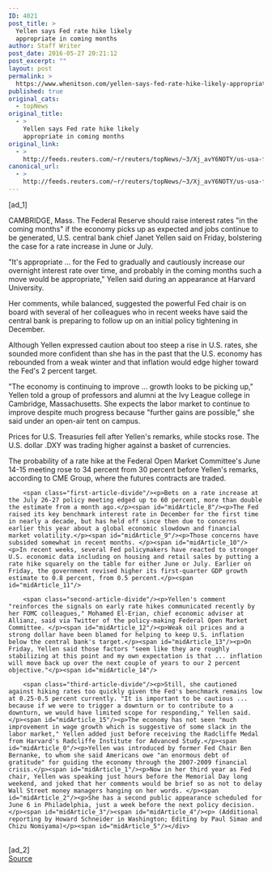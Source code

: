 ```yaml
---
ID: 4021
post_title: >
  Yellen says Fed rate hike likely
  appropriate in coming months
author: Staff Writer
post_date: 2016-05-27 20:21:12
post_excerpt: ""
layout: post
permalink: >
  https://www.whenitson.com/yellen-says-fed-rate-hike-likely-appropriate-in-coming-months/
published: true
original_cats:
  - topNews
original_title:
  - >
    Yellen says Fed rate hike likely
    appropriate in coming months
original_link:
  - >
    http://feeds.reuters.com/~r/reuters/topNews/~3/Xj_avY6NOTY/us-usa-fed-yellen-idUSKCN0YI1TX
canonical_url:
  - >
    http://feeds.reuters.com/~r/reuters/topNews/~3/Xj_avY6NOTY/us-usa-fed-yellen-idUSKCN0YI1TX
---
```

 [ad_1]
<br><div id="articleText">
<span id="midArticle_start"/>

<span id="midArticle_0"/><span class="focusParagraph" readability="7"><p><span class="articleLocation">CAMBRIDGE, Mass.</span> The Federal Reserve should raise interest rates "in the coming months" if the economy picks up as expected and jobs continue to be generated, U.S. central bank chief Janet Yellen said on Friday, bolstering the case for a rate increase in June or July.</p></span><span id="midArticle_1"/><p>"It's appropriate ... for the Fed to gradually and cautiously increase our overnight interest rate over time, and probably in the coming months such a move would be appropriate," Yellen said during an appearance at Harvard University.</p><span id="midArticle_2"/><p>Her comments, while balanced, suggested the powerful Fed chair is on board with several of her colleagues who in recent weeks have said the central bank is preparing to follow up on an initial policy tightening in December. </p><span id="midArticle_3"/><p>Although Yellen expressed caution about too steep a rise in U.S. rates, she sounded more confident than she has in the past that the U.S. economy has rebounded from a weak winter and that inflation would edge higher toward the Fed's 2 percent target. </p><span id="midArticle_4"/><p>"The economy is continuing to improve ... growth looks to be picking up," Yellen told a group of professors and alumni at the Ivy League college in Cambridge, Massachusetts. She expects the labor market to continue to improve despite much progress because "further gains are possible," she said under an open-air tent on campus. </p><span id="midArticle_5"/><p>Prices for U.S. Treasuries fell after Yellen's remarks, while stocks rose. The U.S. dollar .DXY was trading higher against a basket of currencies.</p><span id="midArticle_6"/><p>The probability of a rate hike at the Federal Open Market Committee's June 14-15 meeting rose to 34 percent from 30 percent before Yellen's remarks, according to CME Group, where the futures contracts are traded.</p><span id="midArticle_7"/>
        
        <span class="first-article-divide"/><p>Bets on a rate increase at the July 26-27 policy meeting edged up to 60 percent, more than double the estimate from a month ago.</p><span id="midArticle_8"/><p>The Fed raised its key benchmark interest rate in December for the first time in nearly a decade, but has held off since then due to concerns earlier this year about a global economic slowdown and financial market volatility.</p><span id="midArticle_9"/><p>Those concerns have subsided somewhat in recent months. </p><span id="midArticle_10"/><p>In recent weeks, several Fed policymakers have reacted to stronger U.S. economic data including on housing and retail sales by putting a rate hike squarely on the table for either June or July. Earlier on Friday, the government revised higher its first-quarter GDP growth estimate to 0.8 percent, from 0.5 percent.</p><span id="midArticle_11"/>
        
        <span class="second-article-divide"/><p>Yellen's comment "reinforces the signals on early rate hikes communicated recently by her FOMC colleagues," Mohamed El-Erian, chief economic adviser at Allianz, said via Twitter of the policy-making Federal Open Market Committee. </p><span id="midArticle_12"/><p>Weak oil prices and a strong dollar have been blamed for helping to keep U.S. inflation below the central bank's target.</p><span id="midArticle_13"/><p>On Friday, Yellen said those factors "seem like they are roughly stabilizing at this point and my own expectation is that ... inflation will move back up over the next couple of years to our 2 percent objective."</p><span id="midArticle_14"/>
        
        <span class="third-article-divide"/><p>Still, she cautioned against hiking rates too quickly given the Fed's benchmark remains low at 0.25-0.5 percent currently. "It is important to be cautious ... because if we were to trigger a downturn or to contribute to a downturn, we would have limited scope for responding," Yellen said.</p><span id="midArticle_15"/><p>The economy has not seen "much improvement in wage growth which is suggestive of some slack in the labor market," Yellen added just before receiving the Radcliffe Medal from Harvard's Radcliffe Institute for Advanced Study.</p><span id="midArticle_0"/><p>Yellen was introduced by former Fed Chair Ben Bernanke, to whom she said Americans owe "an enormous debt of gratitude" for guiding the economy through the 2007-2009 financial crisis.</p><span id="midArticle_1"/><p>Now in her third year as Fed chair, Yellen was speaking just hours before the Memorial Day long weekend, and joked that her comments would be brief so as not to delay Wall Street money managers hanging on her words. </p><span id="midArticle_2"/><p>She has a second public appearance scheduled for June 6 in Philadelphia, just a week before the next policy decision.</p><span id="midArticle_3"/><span id="midArticle_4"/><p> (Additional reporting by Howard Schneider in Washington; Editing by Paul Simao and Chizu Nomiyama)</p><span id="midArticle_5"/></div>
<br>[ad_2]
<br><a href="http://feeds.reuters.com/~r/reuters/topNews/~3/Xj_avY6NOTY/us-usa-fed-yellen-idUSKCN0YI1TX">Source </a>